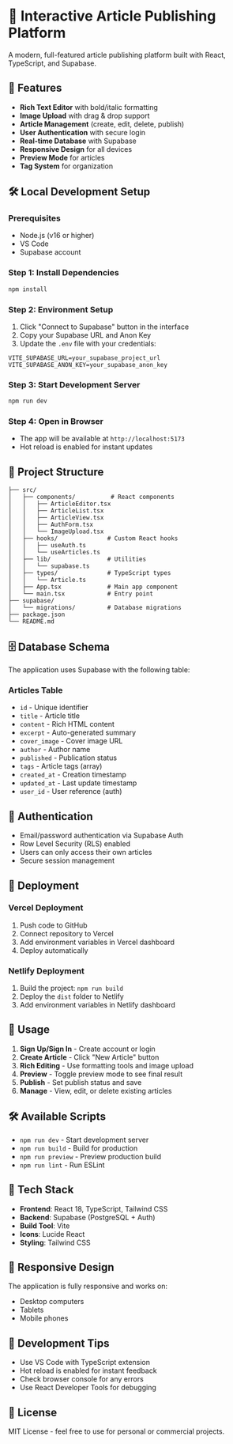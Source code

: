 # 📝 Interactive Article Publishing Platform

A modern, full-featured article publishing platform built with React, TypeScript, and Supabase.

## 🚀 Features

- **Rich Text Editor** with bold/italic formatting
- **Image Upload** with drag & drop support
- **Article Management** (create, edit, delete, publish)
- **User Authentication** with secure login
- **Real-time Database** with Supabase
- **Responsive Design** for all devices
- **Preview Mode** for articles
- **Tag System** for organization

## 🛠️ Local Development Setup

### Prerequisites
- Node.js (v16 or higher)
- VS Code
- Supabase account

### Step 1: Install Dependencies
```bash
npm install
```

### Step 2: Environment Setup
1. Click "Connect to Supabase" button in the interface
2. Copy your Supabase URL and Anon Key
3. Update the `.env` file with your credentials:
```env
VITE_SUPABASE_URL=your_supabase_project_url
VITE_SUPABASE_ANON_KEY=your_supabase_anon_key
```

### Step 3: Start Development Server
```bash
npm run dev
```

### Step 4: Open in Browser
- The app will be available at `http://localhost:5173`
- Hot reload is enabled for instant updates

## 📁 Project Structure

```
├── src/
│   ├── components/          # React components
│   │   ├── ArticleEditor.tsx
│   │   ├── ArticleList.tsx
│   │   ├── ArticleView.tsx
│   │   ├── AuthForm.tsx
│   │   └── ImageUpload.tsx
│   ├── hooks/              # Custom React hooks
│   │   ├── useAuth.ts
│   │   └── useArticles.ts
│   ├── lib/                # Utilities
│   │   └── supabase.ts
│   ├── types/              # TypeScript types
│   │   └── Article.ts
│   ├── App.tsx             # Main app component
│   └── main.tsx            # Entry point
├── supabase/
│   └── migrations/         # Database migrations
├── package.json
└── README.md
```

## 🗄️ Database Schema

The application uses Supabase with the following table:

### Articles Table
- `id` - Unique identifier
- `title` - Article title
- `content` - Rich HTML content
- `excerpt` - Auto-generated summary
- `cover_image` - Cover image URL
- `author` - Author name
- `published` - Publication status
- `tags` - Article tags (array)
- `created_at` - Creation timestamp
- `updated_at` - Last update timestamp
- `user_id` - User reference (auth)

## 🔐 Authentication

- Email/password authentication via Supabase Auth
- Row Level Security (RLS) enabled
- Users can only access their own articles
- Secure session management

## 🚀 Deployment

### Vercel Deployment
1. Push code to GitHub
2. Connect repository to Vercel
3. Add environment variables in Vercel dashboard
4. Deploy automatically

### Netlify Deployment
1. Build the project: `npm run build`
2. Deploy the `dist` folder to Netlify
3. Add environment variables in Netlify dashboard

## 📝 Usage

1. **Sign Up/Sign In** - Create account or login
2. **Create Article** - Click "New Article" button
3. **Rich Editing** - Use formatting tools and image upload
4. **Preview** - Toggle preview mode to see final result
5. **Publish** - Set publish status and save
6. **Manage** - View, edit, or delete existing articles

## 🛠️ Available Scripts

- `npm run dev` - Start development server
- `npm run build` - Build for production
- `npm run preview` - Preview production build
- `npm run lint` - Run ESLint

## 🎨 Tech Stack

- **Frontend**: React 18, TypeScript, Tailwind CSS
- **Backend**: Supabase (PostgreSQL + Auth)
- **Build Tool**: Vite
- **Icons**: Lucide React
- **Styling**: Tailwind CSS

## 📱 Responsive Design

The application is fully responsive and works on:
- Desktop computers
- Tablets
- Mobile phones

## 🔧 Development Tips

- Use VS Code with TypeScript extension
- Hot reload is enabled for instant feedback
- Check browser console for any errors
- Use React Developer Tools for debugging

## 📄 License

MIT License - feel free to use for personal or commercial projects.
